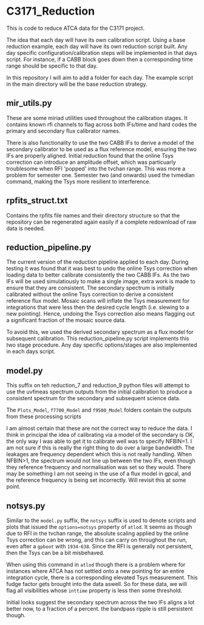 # C3171_Reduction

This is code to reduce ATCA data for the C3171 project. 

The idea that each day will have its own calibration script. Using a base reduction example, each day will have its own reduction script built. Any day specific configuration/calibration steps will be implemented in that days script. For instance, if a CABB block goes down then a corresponding time range should be specific to that day. 

In this repository I will aim to add a folder for each day. The example script in the main directory will be the base reduction strategy.

## mir_utils.py

These are some miriad utilities used throughout the calibration stages. It contains known rfi channels to flag across both IFs/time and hard codes the primary and secondary flux calibrator names. 

There is also functionality to use the two CABB IFs to derive a model of the secondary calibrator to be used as a flux reference model, ensuring the two IFs are properly aligned. Initial reduction found that the online Tsys correction can introduce an amplitude offset, which was particuarly troublesome when RFI 'popped' into the tvchan range. This was more a problem for semester one. Semester two (and onwards) used the tvmedian command, making the Tsys more resilient to interference.

## rpfits_struct.txt

Contains the rpfits file names and their directory structure so that the repository can be regenerated again easily if a complete redownload of raw data is needed. 

## reduction_pipeline.py

The current version of the reduction pipeline applied to each day. During testing it was found that it was best to undo the online Tsys correction when loading data to better calibrate consistently the two CABB IFs. As the two IFs will be used simulatiously to make a single image, extra work is made to ensure that they are consistent. The secondary spectrum is initially calibrated without the online Tsys correction to derive a consistent reference flux model. Mosaic scans will inflate the Tsys measurement for integrations that were less then the desired cycle length (i.e. slewing to a new pointing). Hence, undoing the Tsys correction also means flagging out a significant fraction of the mosaic source data. 

To avoid this, we used the derived secondary spectrum as a flux model for subsequent calibration. This reduction_pipeline.py script implements this two stage procedure. Any day specific options/stages are also implemented in each days script. 

## model.py 

This suffix on teh reduction_7 and reduction_9 python files will attempt to use the uvfmeas spectrum outputs from the initial calibration to produce a consistent spectrum for the secondary and subsequent science data. 

The `Plots_Model`, `f7700_Model` and `f9500_Model` folders contain the outputs from these processing scripts

I am almost certain that these are not the correct way to reduce the data. I think in principal the idea of calibrating via a model of the secondary is OK, the only way I was able to get it to calibrate well was to specify NFBIN=1. I am not sure if this is really the right thing to do over a large bandwidth. The leakages are frequency dependent which this is not really handling. When NFBIN>1, the spectrum would not line up between the two IFs, even though they reference frequency and normalisation was set so they would. There may be something I am not seeing in the use of a flux model in gpcal, and the reference frequency is being set incorrectly. Will revisit this at some point.  

## notsys.py

Similar to the `model.py` suffix, the `notsys` suffix is used to denote scripts and plots that issued the `options=notsys` property of `atlod`. It seems as though due to RFI in the tvchan range, the absolute scaling applied by the online Tsys correction can be wrong, and this can carry on throughout the run, even after a `gpboot` with `1934-638`. Since the RFI is generally not persistent, then the Tsys can be a bit misbehaved. 

When using this command in `atlod` though there is a problem where for instances where ATCA has not settled onto a new pointing for an entire integration cycle, there is a corresponding elevated Tsys measurement. This fudge factor gets brought into the data aswell. So for these data, we will flag all visibilities whose `inttime` property is less then some threshold. 

Initial looks suggest the secondary spectrum across the two IFs aligns a lot better now, to a fraction of a percent. the bandpass ripple is still persistent though. 
